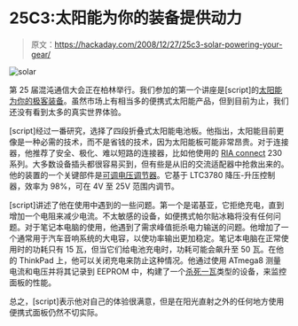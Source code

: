 # 25C3:太阳能为你的装备提供动力

> 原文：<https://hackaday.com/2008/12/27/25c3-solar-powering-your-gear/>

![solar](img/404ebf718bafc8a809d6296b9a61e2e5.png "solar")

第 25 届混沌通信大会正在柏林举行。我们参加的第一个讲座是[script]的[太阳能为你的极客装备](http://events.ccc.de/congress/2008/Fahrplan/events/2904.en.html "Solar-powering your Geek Gear")。虽然市场上有相当多的便携式太阳能产品，但到目前为止，我们还没有看到太多的真实世界体验。

[script]经过一番研究，选择了四段折叠式太阳能电池板。他指出，太阳能目前更像是一种必需的技术，而不是省钱的技术，因为太阳能板可能非常昂贵。对于连接器，他推荐了安全、极化、难以短路的连接器，比如他使用的 [RIA connect](http://www.riaconnect.com/ "RIA CONNECT manufactures terminal blocks, modular jacks and USB ports.") 230 系列。大多数设备插头都很容易买到，但有些是从旧的交流适配器中抢救出来的。他的装置的一个关键部件是[可调电压调节器](http://www.elv.de/Universal-Step-up-Step-down-Spannungswandler-USW-525,-Komplettbausatz/x.aspx/cid_74/detail_10/detail2_14231 "Universal-Step-up / Step-down-Spannungswandler USW 525, Komplettbausatz | ELV-Elektronik")。它基于 LTC3780 降压-升压控制器，效率为 98%，可在 4V 至 25V 范围内调节。

[script]讲述了他在使用中遇到的一些问题。第一个是诺基亚，它拒绝充电，直到增加一个电阻来减少电流。不太敏感的设备，如便携式帕尔贴冰箱将没有任何问题。对于笔记本电脑的使用，他遇到了需求峰值扼杀电力输送的问题。他增加了一个通常用于汽车音响系统的大电容，以使功率输出更加稳定。笔记本电脑在正常使用时的功耗只有 15 瓦，但当它们给电池充电时，功耗可能会飙升至 50 瓦。在他的 ThinkPad 上，他可以关闭充电来防止这种情况。他通过使用 ATmega8 测量电流和电压并将其记录到 EEPROM 中，构建了一个[杀死一瓦](http://hackaday.com/2008/11/10/kill-a-watt-teardown/ "Kill A Watt teardown  - Hack a Day")类型的设备，来监控面板的性能。

总之，[script]表示他对自己的体验很满意，但是在阳光直射之外的任何地方使用便携式面板仍然不切实际。
